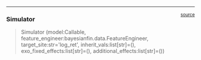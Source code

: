 

<!-- WARNING: THIS FILE WAS AUTOGENERATED! DO NOT EDIT! -->

------------------------------------------------------------------------

<a
href="https://github.com/sofeikov/bayesianfin/blob/main/bayesianfin/simulation.py#L19"
target="_blank" style="float:right; font-size:smaller">source</a>

### Simulator

>  Simulator (model:Callable,
>                 feature_engineer:bayesianfin.data.FeatureEngineer,
>                 target_site:str='log_ret', inherit_vals:list[str]=(),
>                 exo_fixed_effects:list[str]=(),
>                 additional_effects:list[str]=())
